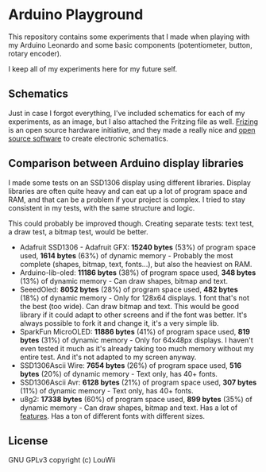 # Arduino Playground

This repository contains some experiments that I made when playing with my Arduino Leonardo and some basic components (potentiometer, button, rotary encoder).

I keep all of my experiments here for my future self.

## Schematics

Just in case I forgot everything, I've included schematics for each of my experiments, as an image, but I also attached the Fritzing file as well. [Frizing](http://www.fritzing.org/) is an open source hardware initiative, and they made a really nice and [open source software](https://github.com/fritzing/fritzing-app) to create electronic schematics.

## Comparison between Arduino display libraries

I made some tests on an SSD1306 display using different libraries. Display libraries are often quite heavy and can eat up a lot of program space and RAM, and that can be a problem if your project is complex. I tried to stay consistent in my tests, with the same structure and logic.

This could probably be improved though. Creating separate tests: text test, a draw test, a bitmap test, would be better.

* Adafruit SSD1306 - Adafruit GFX: **15240 bytes** (53%) of program space used, **1614 bytes** (63%) of dynamic memory - Probably the most complete (shapes, bitmap, text, fonts...), but also the heaviest on RAM.
* Arduino-lib-oled: **11186 bytes** (38%) of program space used, **348 bytes** (13%) of dynamic memory - Can draw shapes, bitmap and text.
* SeeedOled: **8052 bytes** (28%) of program space used, **482 bytes** (18%) of dynamic memory - Only for 128x64 displays. 1 font that's not the best (too wide). Can draw bitmap and text. This would be good library if it could adapt to other screens and if the font was better. It's always possible to fork it and change it, it's a very simple lib.
* SparkFun MicroOLED: **11886 bytes** (41%) of program space used, **819 bytes** (31%) of dynamic memory - Only for 64x48px displays. I haven't even tested it much as it's already taking too much memory without my entire test. And it's not adapted to my screen anyway.
* SSD1306Ascii Wire: **7654 bytes** (26%) of program space used, **516 bytes** (20%) of dynamic memory - Text only, has 40+ fonts.
* SSD1306Ascii Avr: **6128 bytes** (21%) of program space used, **307 bytes** (11%) of dynamic memory - Text only, has 40+ fonts.
* u8g2: **17338 bytes** (60%) of program space used, **899 bytes** (35%) of dynamic memory - Can draw shapes, bitmap and text. Has a lot of [features](https://github.com/olikraus/u8g2/wiki/u8g2reference). Has a ton of different fonts with different sizes.

## License

GNU GPLv3 copyright (c) LouWii